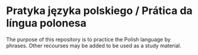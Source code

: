 # Pratyka języka polskiego / Prática da língua polonesa

The purpose of this repository is to practice the Polish language by phrases.
Other recourses may be added to be used as a study material.